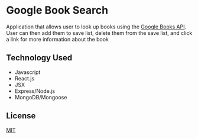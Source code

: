 # Google Book Search

Application that allows user to look up books using the [Google Books API](https://developers.google.com/books). User can then add them to save list, delete them from the save list, and click a link for more information about the book

## Technology Used

* Javascript
* React.js
* JSX
* Express/Node.js
* MongoDB/Mongoose

## License
[MIT](https://choosealicense.com/licenses/mit/)
